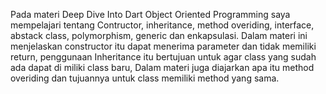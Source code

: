 Pada materi Deep Dive Into Dart Object Oriented Programming saya mempelajari tentang Contructor, inheritance, method overiding, interface, abstack class, polymorphism, generic dan enkapsulasi. Dalam materi ini menjelaskan constructor itu dapat menerima parameter dan tidak memiliki return, penggunaan Inheritance itu bertujuan untuk agar class yang sudah ada dapat di miliki class baru, Dalam materi juga diajarkan apa itu method overiding dan tujuannya untuk class memiliki method yang sama.
